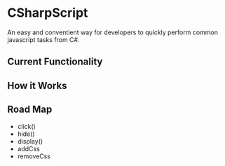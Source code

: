 # CSharpScript

An easy and conventient way for developers to quickly perform common javascript tasks from C#. 

## Current Functionality

## How it Works

## Road Map
- click()
- hide()
- display()
- addCss
- removeCss
